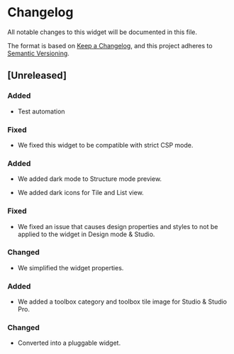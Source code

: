 # Changelog

All notable changes to this widget will be documented in this file.

The format is based on [Keep a Changelog](https://keepachangelog.com/en/1.0.0/), and this project adheres to [Semantic Versioning](https://semver.org/spec/v2.0.0.html).

## [Unreleased]

### Added

-   Test automation

### Fixed

-   We fixed this widget to be compatible with strict CSP mode.

### Added

-   We added dark mode to Structure mode preview.

-   We added dark icons for Tile and List view.

### Fixed

-   We fixed an issue that causes design properties and styles to not be applied to the widget in Design mode & Studio.

### Changed

-   We simplified the widget properties.

### Added

-   We added a toolbox category and toolbox tile image for Studio & Studio Pro.

### Changed

-   Converted into a pluggable widget.
